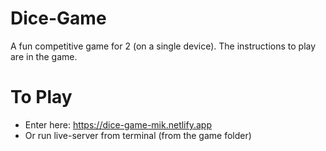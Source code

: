 # Dice-Game
A fun competitive game for 2 (on a single device). The instructions to play are in the game.

# To Play
- Enter here: https://dice-game-mik.netlify.app 
- Or run live-server from terminal (from the game folder)
